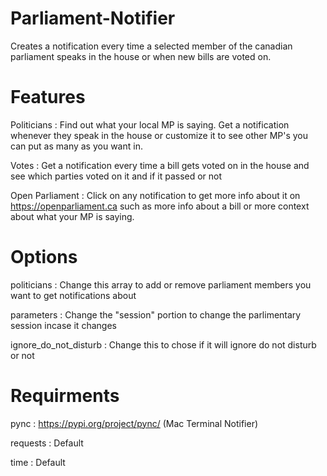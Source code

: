 # Parliament-Notifier
Creates a notification every time a selected member of the canadian parliament speaks in the house or when new bills are voted on.

# Features
Politicians : Find out what your local MP is saying. Get a notification whenever they speak in the house or customize it to see other MP's you can put as many as you want in.

Votes : Get a notification every time a bill gets voted on in the house and see which parties voted on it and if it passed or not

Open Parliament : Click on any notification to get more info about it on https://openparliament.ca such as more info about a bill or more context about what your MP is saying.

# Options
politicians : Change this array to add or remove parliament members you want to get notifications about

parameters : Change the "session" portion to change the parlimentary session incase it changes

ignore_do_not_disturb : Change this to chose if it will ignore do not disturb or not

# Requirments

pync : https://pypi.org/project/pync/ (Mac Terminal Notifier)

requests : Default

time : Default
